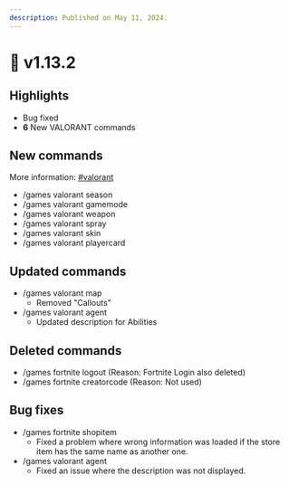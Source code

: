 ```yaml
---
description: Published on May 11, 2024.
---
```


# 📓 v1.13.2

## Highlights

* Bug fixed
* **6** New VALORANT commands

## New commands

More information: [#valorant](../our-features/games.md#valorant "mention")

* /games valorant season
* /games valorant gamemode
* /games valorant weapon
* /games valorant spray
* /games valorant skin
* /games valorant playercard



## Updated commands

* /games valorant map
  * Removed "Callouts"
* /games valorant agent
  * Updated description for Abilities

## Deleted commands

* /games fortnite logout (Reason: Fortnite Login also deleted)
* /games fortnite creatorcode (Reason: Not used)

## Bug fixes

* /games fortnite shopitem
  * Fixed a problem where wrong information was loaded if the store item has the same name as another one.
* /games valorant agent
  * Fixed an issue where the description was not displayed.
